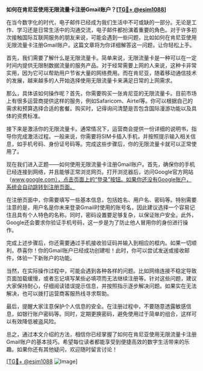 **如何在肯尼亚使用无限流量卡注册Gmail账户？[[TG💪+ @esim1088](https://t.me/s/esim1088)]**

在当今数字化的时代，电子邮件已经成为我们生活中不可或缺的一部分。无论是工作、学习还是日常生活中的沟通交流，电子邮件都扮演着重要的角色。对于许多初次接触国际互联网服务的朋友来说，可能会遇到一些问题，比如如何在肯尼亚使用无限流量卡注册Gmail账户。这篇文章将为你详细解答这一问题，让你轻松上手。

首先，我们需要了解什么是无限流量卡。简单来说，无限流量卡是一种可以在一定时间内提供无限制数据流量的服务产品。对于经常需要上网的人来说，这种卡非常实用，因为它可以帮助用户节省大量的网络费用。而在肯尼亚，随着移动通信技术的发展，越来越多的人开始选择使用无限流量卡来满足日常的上网需求。

那么，具体该如何操作呢？首先，你需要购买一张肯尼亚的无限流量卡。目前市场上有很多运营商提供这样的服务，例如Safaricom、Airtel等。你可以根据自己的需求和预算选择合适的套餐。购买时，记得询问清楚是否包含国际漫游功能以及具体的资费标准。

接下来是激活你的无限流量卡。通常情况下，运营商会提供一份详细的说明书，指导你完成激活过程。一般来说，你需要将SIM卡插入手机，并按照提示输入相关信息，如手机号码、身份证号码等。完成这些步骤后，你的无限流量卡就可以正常使用了。

现在我们进入正题——如何使用无限流量卡注册Gmail账户。首先，确保你的手机已经连接到网络，并且能够正常浏览网页。打开浏览器后，访问Google官方网站（www.google.com），点击页面上的“登录”按钮。如果你还没有Google账户，系统会自动跳转到注册页面。

在注册页面中，你需要填写一些基本信息，包括姓名、用户名、密码等。特别需要注意的是，用户名是你未来登录Gmail时使用的账号名，因此建议选择一个容易记住且具有个人特色的名称。同时，密码设置要足够复杂，以保证账户安全。此外，Google还会要求你验证手机号码，这一步是为了防止他人冒用你的身份进行操作。

完成上述步骤后，你还需要通过手机接收验证码并输入到相应的框内。如果一切顺利，恭喜你！你的Gmail账户已经成功创建啦！此时，你可以尝试发送或接收邮件，体验一下新账户的功能。

当然，在实际操作过程中，可能会遇到各种各样的问题。比如网络连接不稳定导致页面加载缓慢，或者忘记填写某些必填项而无法继续注册等。针对这些问题，建议大家保持耐心，仔细阅读错误提示信息，并按照指示逐步解决问题。如果实在无法解决，也可以拨打运营商客服热线寻求帮助。

最后，提醒大家注意保护个人信息的安全。在注册过程中，不要随意透露敏感信息，如银行账户密码等。同时，定期更换密码，避免使用过于简单的组合，这样可以有效降低被盗风险。

总之，通过本文介绍的方法，相信你已经掌握了如何在肯尼亚使用无限流量卡注册Gmail账户的基本技巧。希望每位读者都能享受到便捷高效的数字生活带来的乐趣。如果你还有其他疑问，欢迎随时留言讨论！

[[TG💪+ @esim1088](https://t.me/s/esim1088) ![Image](https://i.postimg.cc/4NQfJmqS/Snipaste-2025-05-13-00-14-12.png)]